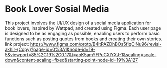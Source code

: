 # Book Lover Sosial Media

This project involves the UI/UX design of a social media application for book lovers, inspired by Wattpad, and created using Figma. Each user page is designed to be as engaging as possible, enabling users to perform basic functions such as posting quotes from books and creating their own stories.
link project: https://www.figma.com/proto/B4itPAZDhBOs5fiqClNu96/revisi-akhir-(Copy)?page-id=0%3A1&node-id=19-5&viewport=85%2C19%2C0.17&t=aoK5amYFPuCXlYXJ-1&scaling=scale-down&content-scaling=fixed&starting-point-node-id=19%3A127
